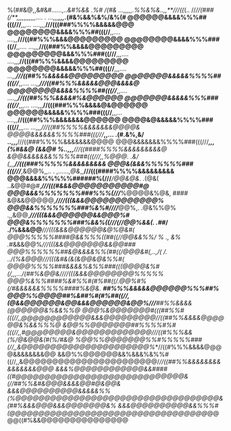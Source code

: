 %(##&@,,&#&#*......,..&#%&&    .%#           /(#&  ...,,,,,.%%&%&..,,**///((*(..
//*//(###(/**,,,,,,,,,,,....                     . ...,,,****,,,.*(#&%&&%&%/&%(#
@@@@@@&&&&%%%##(((///***,,,...                   ....,,,***///(((###%%%%&&&&&@@@
@@@@@@@@&&&&%%%##(((//***,,....                  ....,,***///((##%%%&&&@@@@@@@@@
@@@@@@@@&&&&%%%###((//***,,....                  ...,,,***//((###%%&&&&@@@@@@@@@
@@@@@@@@@&&&%%%###((///**,,,....                ....,,,**//(((##%%%&&&&@@@@@@@@@
@@@@@@@@&&&&&%%%##(((//**,,,....                 ...,,***///((##%%&&&&&@@@@@@@@@
@@@@@@@&&&&&%%%%##(((//***,,....                 ...,,***///((##%%%&&&&&@@@&&&&@
@@@@@@@@&&&&%%%%##(((//***,,....                ....,,***//(((##%%%&&&&#%&@@@@@@
@@@@@@@&&&&&%%%###(((//***,,,...                ....,,,**//(((###%%%&&&&@&@@@@@@
@@@@@@&&&&&%%%%###(((//***,,,...                ....,,***//(((##%%%&&&&&&&@@@@@@
@@@@&@&&&&&%%%%###(((//***,,,...                 ...,,,**///((##%%%%&&&&&&&@@@@&
@@@@&&&&&&%%%%###(((///***,,...    .(#.&%,&/      ..,,,**///((###%%%%&&&&&&&@@@@
@@@&&&&&&&%%%%###(((///***,,,(%#&&@        (&&@# %..,,,**///((####%%%%&&&&&&&&&@
&@@&&&&&&&%%%%###(((///***,,%@@@*.            .&/ (*,,,***//(((###%%%%%&&&&&&&&&
@@@&(&&&%%%%%%###(((///***,&@@%,,..   .  ,......,*@&*,,**///(((####%%%%&&&&&&&&&
@@@&&&&%%%%%######%(///***/@@&@&*.   .(@&(   ..&@@#@#,***///(((#&&&@@@@@@@@@@@#@
@@@&&&%%%%%%%###%%%(///***%@@@@&%@&,  ####  &@&&@@@@@*,**////(((&&&@@@@@@@@@@@@%
@@@&&%%%%%%%###%&%#////***@@%,.     .@&%%@%     .,,&@@,***///(((&&&@@@@@@&&@@@%#
@@@&%%%%%%%###%&&%((///(//@@%&&(.    .#*#/    ./%&&&@@****///(((&&&@@@@@@&@%@&#(
@@@%%%%%####@&&%%%((##((//@@&&%%/  %  .*,  &% .*#&&&@@%***///(((&&@@@@@@@&&@@###
@@@%%%%%%##&@&&&&%%(##((/*@@@&#(,..,/(   /*. ../(%&@@@****///(((&#&(&(&@@&@&%%#(
@@@@%%%%###&&&&%&%%###(((@@@@&%#(/*,,*,***...*/(##%&@@&/**///(((&&&@@@@@@@@%%%%%
@@@%&%%####%&#%%#(#%##((/.*@@%#%(*/#&&&&&&%%%%####%&@&. **##%%%&&&&&@@@@@@%%%##%
@@@%%@@@@##%&##%#(#%##((//,(@&&@@@@@@&@@&&&@@@@@@&@@%///**##%%&&&&(@@@@@@&%&&%%@
@@@%&@@@@@@@#(((##%%#(((//,,@@@@@@@@@@@@&&&@@@@@@@@@**//((##%%&&&&@@@@@@&%&&%%%@
&@@%%@@@@@@@##%%%%#%#(((//,,#@@@@@@@@&@@@@@@@@@@@@@/**//((#%%%&&(%/@&@@&(#(%/#&@
%@@%%@@@@@@@%%#%%%%%###(//,,&@@@@@@@@@@@@@@@@@@@@@@%**//((#%%%&&&&@@@@&&&&&&&&@@
&&@%%@@@@@@&&%&&&%&%%#((//,,&@@@@@@@@@@@@@@@@@@@@@@@/*//((##%%&&&&&&&&&&&&&&&@@@
&&&%@@@@@@@@@@@@&&####((#@@@@@@@@@@@@@@@@@@@@@@@@@@@@@&(//##%%&#&@@@&&&&@@#@&@@&
&&&@@@@@@@@@@&&&&&%%(%@@@@@@@@@@@@@@@@@@@@@@@@@@@@@@@@@@@&(##%&&&@@@&&&@@@@@@@&%
&&&@@@@@@@@@@&&%%%#(@@@@@@@@@@@@@@@@@@@@@@@@@@@@@@@@@@*@@@@((#%&&@@@@@@@@@@@@@@@
